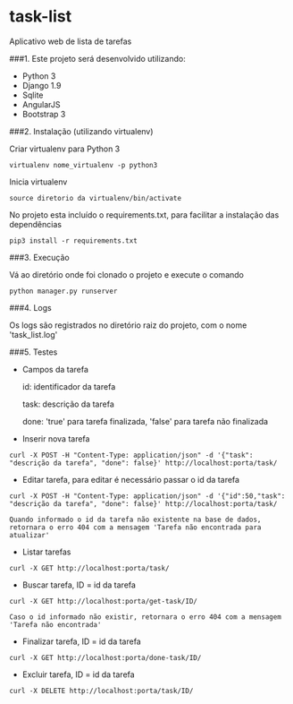 # task-list
Aplicativo web de lista de tarefas

###1. Este projeto será desenvolvido utilizando:

* Python 3
* Django 1.9
* Sqlite
* AngularJS
* Bootstrap 3

###2. Instalação (utilizando virtualenv)

  Criar virtualenv para Python 3
  
  ```virtualenv nome_virtualenv -p python3```
  
  Inicia virtualenv
  
  ```source diretorio da virtualenv/bin/activate```
  
  No projeto esta incluído o requirements.txt, para facilitar a instalação das dependências
  
  ```pip3 install -r requirements.txt```

###3. Execução

  Vá ao diretório onde foi clonado o projeto e execute o comando
  
  ```python manager.py runserver```

###4. Logs

  Os logs são registrados no diretório raiz do projeto, com o nome 'task_list.log'

###5. Testes

  * Campos da tarefa
  
    id: identificador da tarefa

    task: descrição da tarefa
    
    done: 'true' para tarefa finalizada, 'false' para tarefa não finalizada 
      
  * Inserir nova tarefa
  
  ```curl -X POST -H "Content-Type: application/json" -d '{"task": "descrição da tarefa", "done": false}' http://localhost:porta/task/```
        
  * Editar tarefa, para editar é necessário passar o id da tarefa
  
  ```curl -X POST -H "Content-Type: application/json" -d '{"id":50,"task": "descrição da tarefa", "done": false}' http://localhost:porta/task/```

    Quando informado o id da tarefa não existente na base de dados, retornara o erro 404 com a mensagem 'Tarefa não encontrada para atualizar'
      
  * Listar tarefas
  
  ```curl -X GET http://localhost:porta/task/```
  
  * Buscar tarefa, ID = id da tarefa
    
  ```curl -X GET http://localhost:porta/get-task/ID/```
    
    Caso o id informado não existir, retornara o erro 404 com a mensagem 'Tarefa não encontrada'

  * Finalizar tarefa, ID = id da tarefa
  
  ```curl -X GET http://localhost:porta/done-task/ID/```
  
  * Excluir tarefa, ID = id da tarefa

  ```curl -X DELETE http://localhost:porta/task/ID/```
